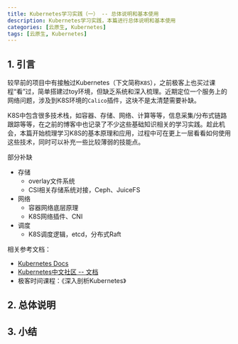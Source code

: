 ```yaml
---
title: Kubernetes学习实践（一） -- 总体说明和基本使用
description: Kubernetes学习实践，本篇进行总体说明和基本使用
categories: [云原生, Kubernetes]
tags: [云原生, Kubernetes]
---
```



## 1. 引言

较早前的项目中有接触过Kubernetes（下文简称`K8S`），之前极客上也买过课程“看”过，简单搭建过toy环境，但缺乏系统和深入梳理。近期定位一个服务上的网络问题，涉及到K8S环境的`Calico`插件，这块不是太清楚需要补缺。

K8S中包含很多技术栈，如容器、存储、网络、计算等等，信息采集/分布式链路跟踪等等，在之前的博客中也记录了不少这些基础知识相关的学习实践。趁此机会，本篇开始梳理学习K8S的基本原理和应用，过程中可在更上一层看看如何使用这些技术，同时可以补充一些比较薄弱的技能点。

部分补缺
* 存储
    * overlay文件系统
    * CSI相关存储系统对接，Ceph、JuiceFS
* 网络
    * 容器网络底层原理
    * K8S网络插件、CNI
* 调度
    * K8S调度逻辑，etcd，分布式Raft

相关参考文档：
* [Kubernetes Docs](https://kubernetes.io/docs/home/)
* [Kubernetes中文社区 -- 文档](http://docs.kubernetes.org.cn/)
* 极客时间课程：《深入剖析Kubernetes》

## 2. 总体说明

## 3. 小结

